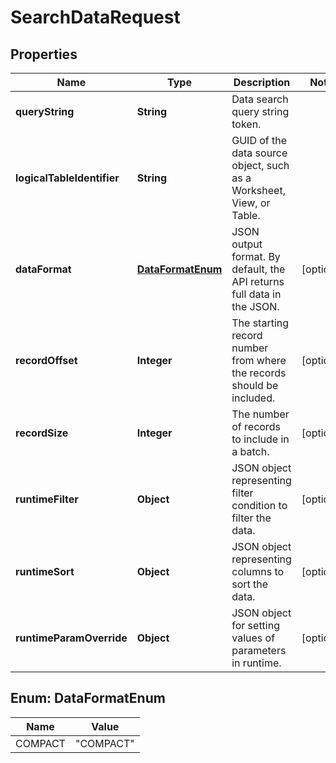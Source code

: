 

# SearchDataRequest


## Properties

| Name | Type | Description | Notes |
|------------ | ------------- | ------------- | -------------|
|**queryString** | **String** | Data search query string token. |  |
|**logicalTableIdentifier** | **String** | GUID of the data source object, such as a Worksheet, View, or Table. |  |
|**dataFormat** | [**DataFormatEnum**](#DataFormatEnum) | JSON output format. By default, the API returns full data in the JSON. |  [optional] |
|**recordOffset** | **Integer** | The starting record number from where the records should be included. |  [optional] |
|**recordSize** | **Integer** | The number of records to include in a batch. |  [optional] |
|**runtimeFilter** | **Object** | JSON object representing filter condition to filter the data. |  [optional] |
|**runtimeSort** | **Object** | JSON object representing columns to sort the data. |  [optional] |
|**runtimeParamOverride** | **Object** | JSON object for setting values of parameters in runtime. |  [optional] |



## Enum: DataFormatEnum

| Name | Value |
|---- | -----|
| COMPACT | &quot;COMPACT&quot; |



